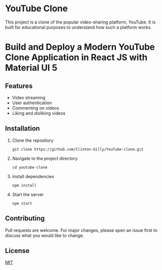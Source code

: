 # YouTube Clone

This project is a clone of the popular video-sharing platform, YouTube. It is built for educational purposes to understand how such a platform works.


# Build and Deploy a Modern YouTube Clone Application in React JS with Material UI 5


## Features

- Video streaming
- User authentication
- Commenting on videos
- Liking and disliking videos




## Installation

1. Clone the repository
    ```
    git clone https://github.com/Clinton-Gilly/YouTube-clone.git
    ```
2. Navigate to the project directory
    ```
    cd youtube-clone
    ```
3. Install dependencies
    ```
    npm install
    ```
4. Start the server
    ```
    npm start
    ```

## Contributing

Pull requests are welcome. For major changes, please open an issue first to discuss what you would like to change.

## License

[MIT](https://choosealicense.com/licenses/mit/)
